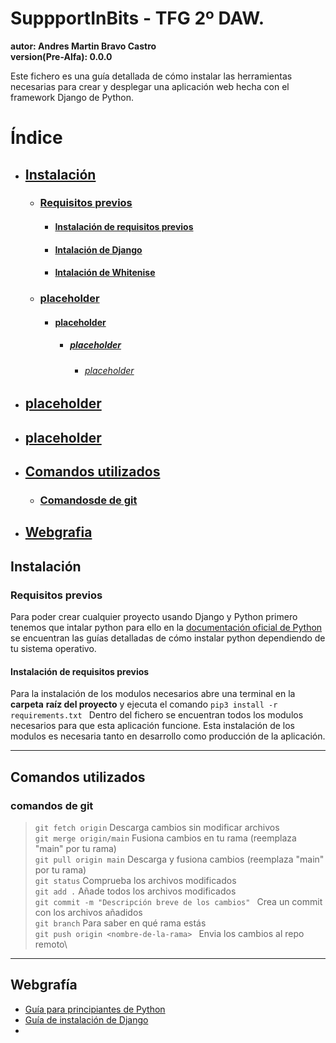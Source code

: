 # SuppportInBits - TFG 2º DAW.

**autor: Andres Martin Bravo Castro**\
**version(Pre-Alfa): 0.0.0**

Este fichero es una guía detallada de cómo instalar las herramientas necesarias para crear y desplegar una aplicación web hecha con el framework Django de Python.

# Índice

- ## [Instalación](#instalación)
  - ### [Requisitos previos](#requisitos)
    - #### [Instalación de requisitos previos](#instalacion-previos)
    - #### [Intalación de Django](#python)
    - #### [Intalación de Whitenise](#python)
  - ### [placeholder](#placeholder)
    - #### [placeholder](#placeholder)
      - ##### [placeholder](#placeholder)
        - ###### [placeholder](#placeholder)
- ## [placeholder](#placeholder)
- ## [placeholder](#placeholder)
- ## [Comandos utilizados](#comandos)
  - ### [Comandosde de git](#comandos-git)
- ## [Webgrafia](#webgrafia)

## Instalación

### Requisitos previos

Para poder crear cualquier proyecto usando Django y Python primero tenemos que intalar python para ello en la
[documentación oficial de Python](https://wiki.python.org/moin/BeginnersGuide/Download) se encuentran las
guías detalladas de cómo instalar python dependiendo de tu sistema operativo.

#### Instalación de requisitos previos
Para la instalación de los modulos necesarios abre una terminal en la **carpeta**
**raíz del proyecto** y ejecuta el comando `pip3 install -r requirements.txt ` Dentro del fichero se encuentran todos los modulos necesarios para que esta aplicación funcione.
Esta instalación de los modulos es necesaria tanto en desarrollo como producción
de la aplicación.

---

## Comandos utilizados

### comandos de git

> `git fetch origin` Descarga cambios sin modificar archivos\
> `git merge origin/main` Fusiona cambios en tu rama (reemplaza "main" por tu rama)\
> `git pull origin main` Descarga y fusiona cambios (reemplaza "main" por tu rama)\
> `git status` Comprueba los archivos modificados\
> `git add .` Añade todos los archivos modificados\
> `git commit -m "Descripción breve de los cambios" ` Crea un commit con los archivos añadidos\
> `git branch` Para saber en qué rama estás\
> `git push origin <nombre-de-la-rama> ` Envia los cambios al repo remoto\

---

## Webgrafía
- [Guía para principiantes de Python](https://wiki.python.org/moin/BeginnersGuide)
- [Guía de instalación de Django](https://docs.djangoproject.com/en/5.1/)
- []()